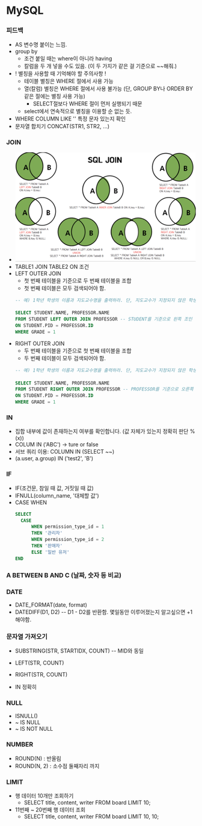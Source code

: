 # MySQL
### 피드백
- AS 변수명 붙이는 느낌.
- group by
  - 조건 붙일 때는 where이 아니라 having
  - 칼럼을 두 개 넣을 수도 있음. (이 두 가지가 같은 걸 기준으로 ~~해줘.)
- ! 별칭을 사용할 때 기억해야 할 주의사항 ! 
  - 테이블 별칭은 WHERE 절에서 사용 가능
  - 열(칼럼) 별칭은 WHERE 절에서 사용 불가능 (단, GROUP BY나 ORDER BY 같은 절에는 별칭 사용 가능)
    - SELECT절보다 WHERE 절이 먼저 실행되기 때문
  - select에서 연속적으로 별칭을 이용할 순 없는 듯.
- WHERE COLUMN LIKE '' 특정 문자 있는지 확인
- 문자열 합치기 CONCAT(STR1, STR2, ...)

### JOIN
- ![Alt text](image.png)
- TABLE1 JOIN TABLE2 ON 조건
- LEFT OUTER JOIN
  - 첫 번째 테이블을 기준으로 두 번째 테이블을 조합
  - 첫 번째 테이블은 모두 검색되어야 함.
  ```SQL
  -- 예) 1학년 학생의 이름과 지도교수명을 출력하라. 단, 지도교수가 지정되지 않은 학생도 출력되게 하라.

  SELECT STUDENT.NAME, PROFESSOR.NAME 
  FROM STUDENT LEFT OUTER JOIN PROFESSOR -- STUDENT를 기준으로 왼쪽 조인
  ON STUDENT.PID = PROFESSOR.ID 
  WHERE GRADE = 1
  ```
- RIGHT OUTER JOIN
  - 두 번째 테이블을 기준으로 첫 번째 테이블을 조합
  - 두 번째 테이블이 모두 검색되어야 함.
  ```SQL
  -- 예) 1학년 학생의 이름과 지도교수명을 출력하라. 단, 지도교수가 지정되지 않은 학생도 출력되게 하라.

  SELECT STUDENT.NAME, PROFESSOR.NAME 
  FROM STUDENT RIGHT OUTER JOIN PROFESSOR -- PROFESSOR를 기준으로 오른쪽 조인
  ON STUDENT.PID = PROFESSOR.ID 
  WHERE GRADE = 1
  ```

### IN
- 집합 내부에 값이 존재하는지 여부를 확인합니다. (값 자체가 있는지 정확히 판단 %(x))
- COLUM IN ('ABC') -> ture or false
- 서브 쿼리 이용: COLUMN IN (SELECT ~~) 
- (a.user, a.group) IN ('test2', 'B')

### IF
- IF(조건문, 참일 때 값, 거짓일 때 값)
- IFNULL(column_name, '대체할 값')
- CASE WHEN
  ```sql
  SELECT
	CASE
		WHEN permission_type_id = 1
		THEN '관리자'
		WHEN permission_type_id = 2
		THEN '판매자'
		ELSE '일반 유저'
  END	
  ```

### A BETWEEN B AND C (날짜, 숫자 등 비교)

### DATE
- DATE_FORMAT(date, format)
- DATEDIFF(D1, D2) -- D1 - D2를 반환함. 몇일동안 이루어졌는지 알고싶으면 +1해야함.

### 문자열 가져오기
- SUBSTRING(STR, STARTIDX, COUNT) -- MID와 동일
- LEFT(STR, COUNT)
- RIGHT(STR, COUNT)

- IN 정확히

### NULL
- ISNULL()
- ~ IS NULL
- ~ IS NOT NULL

### NUMBER
- ROUND(N) : 반올림
- ROUND(N, 2) : 소수점 둘째자리 까지
  

### LIMIT
- 행 데이터 10개만 조회하기
  - SELECT title, content, writer FROM board LIMIT 10;
- 11번째 ~ 20번째 행 데이터 조회
  - SELECT title, content, writer FROM board LIMIT 10, 10;